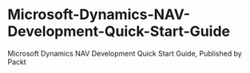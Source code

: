 # Microsoft-Dynamics-NAV-Development-Quick-Start-Guide
Microsoft Dynamics NAV Development Quick Start Guide, Published by Packt
